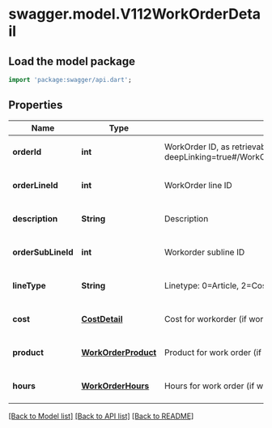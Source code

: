 # swagger.model.V112WorkOrderDetail

## Load the model package
```dart
import 'package:swagger/api.dart';
```

## Properties
Name | Type | Description | Notes
------------ | ------------- | ------------- | -------------
**orderId** | **int** | WorkOrder ID, as retrievable from &lt;a href&#x3D;\&quot;?deepLinking&#x3D;true#/WorkOrder/GetAllWorkOrders\&quot;&gt;/api/WorkOrder&lt;/a&gt; | [optional] [default to null]
**orderLineId** | **int** | WorkOrder line ID | [optional] [default to null]
**description** | **String** | Description | [optional] [default to null]
**orderSubLineId** | **int** | Workorder subline ID | [optional] [default to null]
**lineType** | **String** | Linetype: 0&#x3D;Article, 2&#x3D;Costs, 3&#x3D;Text, 6&#x3D;Hours | [optional] [default to null]
**cost** | [**CostDetail**](CostDetail.md) | Cost for workorder (if work order is of line type 2) | [optional] [default to null]
**product** | [**WorkOrderProduct**](WorkOrderProduct.md) | Product for work order (if work order is of line type 0) | [optional] [default to null]
**hours** | [**WorkOrderHours**](WorkOrderHours.md) | Hours for work order (if work order is of line type 6) | [optional] [default to null]

[[Back to Model list]](../README.md#documentation-for-models) [[Back to API list]](../README.md#documentation-for-api-endpoints) [[Back to README]](../README.md)


